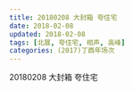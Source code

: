 ```yaml
---
title: 20180208 大封箱 夸住宅
date: 2018-02-08
updated: 2018-02-08
tags: [北展, 夸住宅, 相声, 高峰] 
categories: (2017)丁酉年场次 
---
```

20180208 大封箱 夸住宅

